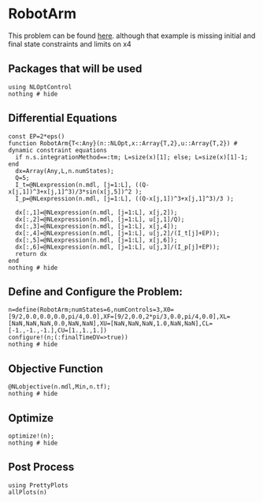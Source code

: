 # RobotArm

This problem can be found [here](http://www.gpops2.com/Examples/RobotArm.html).
 although that example is missing initial and final state constraints and limits on x4


## Packages that will be used
```@example RobotArm
using NLOptControl
nothing # hide
```

## Differential Equations
```@example RobotArm
const EP=2*eps()
function RobotArm{T<:Any}(n::NLOpt,x::Array{T,2},u::Array{T,2}) # dynamic constraint equations
  if n.s.integrationMethod==:tm; L=size(x)[1]; else; L=size(x)[1]-1; end
  dx=Array(Any,L,n.numStates);
  Q=5;
  I_t=@NLexpression(n.mdl, [j=1:L], ((Q-x[j,1])^3+x[j,1]^3)/3*sin(x[j,5])^2 );
  I_p=@NLexpression(n.mdl, [j=1:L], ((Q-x[j,1])^3+x[j,1]^3)/3 );

  dx[:,1]=@NLexpression(n.mdl, [j=1:L], x[j,2]);
  dx[:,2]=@NLexpression(n.mdl, [j=1:L], u[j,1]/Q);
  dx[:,3]=@NLexpression(n.mdl, [j=1:L], x[j,4]);
  dx[:,4]=@NLexpression(n.mdl, [j=1:L], u[j,2]/(I_t[j]+EP));
  dx[:,5]=@NLexpression(n.mdl, [j=1:L], x[j,6]);
  dx[:,6]=@NLexpression(n.mdl, [j=1:L], u[j,3]/(I_p[j]+EP));
  return dx
end
nothing # hide
```

## Define and Configure the Problem:
```@example RobotArm
n=define(RobotArm;numStates=6,numControls=3,X0=[9/2,0.0,0.0,0.0,pi/4,0.0],XF=[9/2,0.0,2*pi/3,0.0,pi/4,0.0],XL=[NaN,NaN,NaN,0.0,NaN,NaN],XU=[NaN,NaN,NaN,1.0,NaN,NaN],CL=[-1.,-1.,-1.],CU=[1.,1.,1.])
configure!(n;(:finalTimeDV=>true))
nothing # hide
```

## Objective Function
```@example RobotArm
@NLobjective(n.mdl,Min,n.tf);
nothing # hide
```

## Optimize
```@example RobotArm
optimize!(n);
nothing # hide
```

## Post Process
```@example RobotArm
using PrettyPlots
allPlots(n)
```
